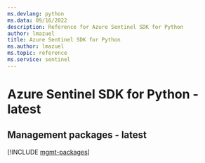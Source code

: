 ```yaml
---
ms.devlang: python
ms.data: 09/16/2022
description: Reference for Azure Sentinel SDK for Python
author: lmazuel
title: Azure Sentinel SDK for Python
ms.author: lmazuel
ms.topic: reference
ms.service: sentinel
---
```

# Azure Sentinel SDK for Python - latest

## Management packages - latest
[!INCLUDE [mgmt-packages](sentinel-mgmt-index.md)]